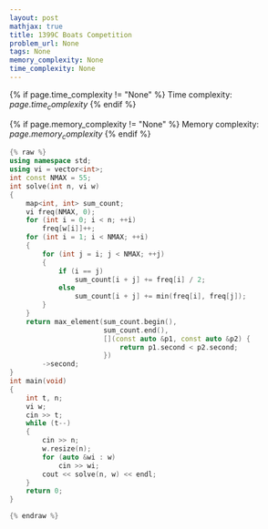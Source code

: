 ```yaml
---
layout: post
mathjax: true
title: 1399C Boats Competition
problem_url: None
tags: None
memory_complexity: None
time_complexity: None
---
```




{% if page.time_complexity != "None" %}
Time complexity: ${{ page.time_complexity }}$
{% endif %}

{% if page.memory_complexity != "None" %}
Memory complexity: ${{ page.memory_complexity }}$
{% endif %}

```cpp
{% raw %}
using namespace std;
using vi = vector<int>;
int const NMAX = 55;
int solve(int n, vi w)
{
    map<int, int> sum_count;
    vi freq(NMAX, 0);
    for (int i = 0; i < n; ++i)
        freq[w[i]]++;
    for (int i = 1; i < NMAX; ++i)
    {
        for (int j = i; j < NMAX; ++j)
        {
            if (i == j)
                sum_count[i + j] += freq[i] / 2;
            else
                sum_count[i + j] += min(freq[i], freq[j]);
        }
    }
    return max_element(sum_count.begin(),
                       sum_count.end(),
                       [](const auto &p1, const auto &p2) {
                           return p1.second < p2.second;
                       })
        ->second;
}
int main(void)
{
    int t, n;
    vi w;
    cin >> t;
    while (t--)
    {
        cin >> n;
        w.resize(n);
        for (auto &wi : w)
            cin >> wi;
        cout << solve(n, w) << endl;
    }
    return 0;
}

{% endraw %}
```